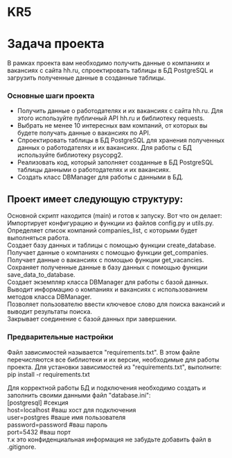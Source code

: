 # KR5

# Задача проекта
 В рамках проекта вам необходимо получить данные о компаниях и вакансиях с сайта hh.ru, 
 спроектировать таблицы в БД PostgreSQL и загрузить полученные данные в созданные таблицы.
 
### Основные шаги проекта
- Получить данные о работодателях и их вакансиях с сайта hh.ru. 
Для этого используйте публичный API hh.ru и библиотеку requests.
- Выбрать не менее 10 интересных вам компаний, от которых вы будете получать данные о 
вакансиях по API.
- Спроектировать таблицы в БД PostgreSQL для хранения полученных данных о работодателях и их 
вакансиях. Для работы с БД используйте библиотеку psycopg2.
- Реализовать код, который заполняет созданные в БД PostgreSQL таблицы данными о работодателях 
и их вакансиях.
- Создать класс DBManager для работы с данными в БД.

## Проект имеет следующую структуру:

Основной скрипт находится (main) и готов к запуску. Вот что он делает:<br>
Импортирует конфигурацию и функции из файлов config.py и utils.py.<br>
Определяет список компаний companies_list, с которыми будет выполняться работа.<br>
Создает базу данных и таблицы с помощью функции create_database.<br>
Получает данные о компаниях с помощью функции get_companies.<br>
Получает данные о вакансиях с помощью функции get_vacancies.<br>
Сохраняет полученные данные в базу данных с помощью функции save_data_to_database.<br>
Создает экземпляр класса DBManager для работы с базой данных.<br>
Выводит информацию о компаниях и вакансиях с использованием методов класса DBManager.<br>
Позволяет пользователю ввести ключевое слово для поиска вакансий и выводит результаты поиска.<br>
Закрывает соединение с базой данных при завершении.<br>

### Предварительные настройки
Файл зависимостей называется "requirements.txt". В этом файле перечисляются все библиотеки и их версии, необходимые
для работы проекта. Для установки зависимостей из "requirements.txt", выполните:<br>
pip install -r requirements.txt<br>

Для корректной работы БД и подключения необходимо создать и заполнить своими данными файл "database.ini":<br>
[postgresql] #секция <br>
host=localhost #ваш хост для подключения<br>
user=postgres #ваше имя пользователя<br>
password=password #ваш пароль<br>
port=5432 #ваш порт<br>
т.к это конфиденциальная информация не забудьте добавить файл в 
.gitignore.

